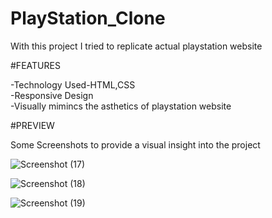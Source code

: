 # PlayStation_Clone

With this project I tried to replicate actual playstation website<br>

#FEATURES<br>

-Technology Used-HTML,CSS<br>
-Responsive Design<br>
-Visually mimincs the asthetics of playstation website<br>

#PREVIEW<br>

Some Screenshots to provide a visual insight into the project

![Screenshot (17)](https://github.com/Anugrah070/PlayStation_Clone/assets/71122669/f2f079d8-a954-4c13-a908-180468aca6dd)

![Screenshot (18)](https://github.com/Anugrah070/PlayStation_Clone/assets/71122669/da60a375-d333-476e-9c34-6dd2ab63a481)

![Screenshot (19)](https://github.com/Anugrah070/PlayStation_Clone/assets/71122669/10d0de42-99f8-433f-b4e6-0e5ee7b29050)
